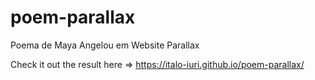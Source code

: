 # poem-parallax
Poema de Maya Angelou em Website Parallax

Check it out the result here => https://italo-iuri.github.io/poem-parallax/
